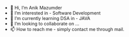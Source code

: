 - 👋 Hi, I’m Anik Mazumder
- 👀 I’m interested in - Software Development 
- 🌱 I’m currently learning DSA in - JAVA
- 💞️ I’m looking to collaborate on ...
- 📫 How to reach me - simply contact me through mail.

<!---
mazumder-anik/mazumder-anik is a ✨ special ✨ repository because its `README.md` (this file) appears on your GitHub profile.
You can click the Preview link to take a look at your changes.
--->
